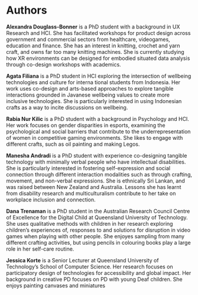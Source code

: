 # Authors

**Alexandra Douglass-Bonner** is a PhD student with a background in UX Research and HCI. She has facilitated
 workshops for product design across government and commercial sectors from healthcare, videogames, education
 and finance. She has an interest in knitting, crochet and yarn craft, and owns far too many knitting machines. She
 is currently studying how XR environments can be designed for embodied situated data analysis through co-design
 workshops with academics.
 
 **Agata Filiana** is a PhD student in HCI exploring the intersection of wellbeing technologies and culture for interna
tional students from Indonesia. Her work uses co-design and arts-based approaches to explore tangible interactions
 grounded in Javanese wellbeing values to create more inclusive technologies. She is particularly interested in using
 Indonesian crafts as a way to incite discussions on wellbeing.

 **Rabia Nur Kilic** is a PhD student with a background in Psychology and HCI. Her work focuses on gender disparities
 in esports, examining the psychological and social barriers that contribute to the underrepresentation of women in
 competitive gaming environments. She likes to engage with different crafts, such as oil painting and making Legos.
 
 **Manesha Andradi** is a PhD student with experience co-designing tangible technology with minimally verbal
 people who have intellectual disabilities. She is particularly interested in fostering self-expression and social connection
 through different interaction modalities such as through crafting, movement, and non-verbal expressions. She
 is ethnically Sri Lankan, and was raised between New Zealand and Australia. Lessons she has learnt from disability
 research and multiculturalism contribute to her take on workplace inclusion and connection.

 **Dana Trenaman** is a PhD student in the Australian Research Council Centre of Excellence for the Digital Child at
 Queensland University of Technology. She uses qualitative methods with children in her research exploring children’s
 experiences of, responses to and solutions for disruption in video games when playing with other people. She enjoyes sampling from many different crafting activities, but using pencils in colouring books play a large role in her self-care
 routine.
 
 **Jessica Korte** is a Senior Lecturer at Queensland University of Technology’s School of Computer Science. Her
 research focuses on participatory design of technologies for accessibility and global impact. Her background in creative
 PD focuses on PD with young Deaf children. She enjoys painting canvases and miniatures
